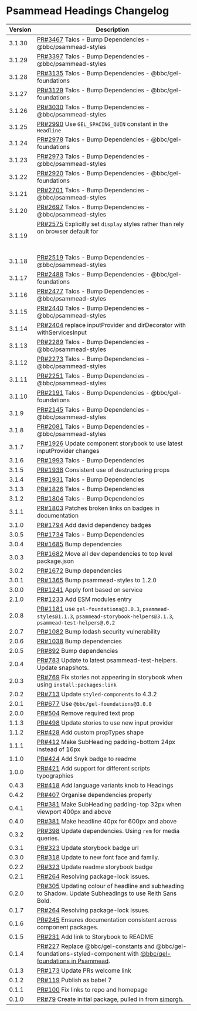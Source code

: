 # Psammead Headings Changelog

<!-- prettier-ignore -->
| Version | Description |
|---------|-------------|
| 3.1.30 | [PR#3467](https://github.com/bbc/psammead/pull/3467) Talos - Bump Dependencies - @bbc/psammead-styles |
| 3.1.29 | [PR#3397](https://github.com/bbc/psammead/pull/3397) Talos - Bump Dependencies - @bbc/psammead-styles |
| 3.1.28 | [PR#3135](https://github.com/bbc/psammead/pull/3135) Talos - Bump Dependencies - @bbc/gel-foundations |
| 3.1.27 | [PR#3129](https://github.com/bbc/psammead/pull/3129) Talos - Bump Dependencies - @bbc/gel-foundations |
| 3.1.26 | [PR#3030](https://github.com/bbc/psammead/pull/3030) Talos - Bump Dependencies - @bbc/psammead-styles |
| 3.1.25 | [PR#2990](https://github.com/bbc/psammead/pull/2990) Use `GEL_SPACING_QUIN` constant in the `Headline` |
| 3.1.24 | [PR#2978](https://github.com/bbc/psammead/pull/2978) Talos - Bump Dependencies - @bbc/gel-foundations |
| 3.1.23 | [PR#2973](https://github.com/bbc/psammead/pull/2973) Talos - Bump Dependencies - @bbc/psammead-styles |
| 3.1.22 | [PR#2920](https://github.com/bbc/psammead/pull/2920) Talos - Bump Dependencies - @bbc/gel-foundations |
| 3.1.21 | [PR#2701](https://github.com/bbc/psammead/pull/2701) Talos - Bump Dependencies - @bbc/psammead-styles |
| 3.1.20 | [PR#2697](https://github.com/bbc/psammead/pull/2697) Talos - Bump Dependencies - @bbc/psammead-styles |
| 3.1.19 | [PR#2575](https://github.com/bbc/psammead/pull/2575) Explicitly set `display` styles rather than rely on browser default for <h1> |
| 3.1.18 | [PR#2519](https://github.com/bbc/psammead/pull/2519) Talos - Bump Dependencies - @bbc/psammead-styles |
| 3.1.17 | [PR#2488](https://github.com/bbc/psammead/pull/2488) Talos - Bump Dependencies - @bbc/gel-foundations |
| 3.1.16 | [PR#2477](https://github.com/bbc/psammead/pull/2477) Talos - Bump Dependencies - @bbc/psammead-styles |
| 3.1.15 | [PR#2440](https://github.com/bbc/psammead/pull/2440) Talos - Bump Dependencies - @bbc/psammead-styles |
| 3.1.14 | [PR#2404](https://github.com/bbc/psammead/pull/2404) replace inputProvider and dirDecorator with withServicesInput |
| 3.1.13 | [PR#2289](https://github.com/bbc/psammead/pull/2289) Talos - Bump Dependencies - @bbc/psammead-styles |
| 3.1.12 | [PR#2273](https://github.com/bbc/psammead/pull/2273) Talos - Bump Dependencies - @bbc/psammead-styles |
| 3.1.11 | [PR#2251](https://github.com/bbc/psammead/pull/2251) Talos - Bump Dependencies - @bbc/psammead-styles |
| 3.1.10 | [PR#2191](https://github.com/bbc/psammead/pull/2191) Talos - Bump Dependencies - @bbc/gel-foundations |
| 3.1.9 | [PR#2145](https://github.com/bbc/psammead/pull/2145) Talos - Bump Dependencies - @bbc/psammead-styles |
| 3.1.8 | [PR#2081](https://github.com/bbc/psammead/pull/2081) Talos - Bump Dependencies - @bbc/psammead-styles |
| 3.1.7 | [PR#1926](https://github.com/bbc/psammead/pull/1926) Update component storybook to use latest inputProvider changes |
| 3.1.6 | [PR#1993](https://github.com/bbc/psammead/pull/1993) Talos - Bump Dependencies |
| 3.1.5 | [PR#1938](https://github.com/bbc/psammead/pull/1938) Consistent use of destructuring props |
| 3.1.4 | [PR#1931](https://github.com/bbc/psammead/pull/1931) Talos - Bump Dependencies |
| 3.1.3 | [PR#1826](https://github.com/bbc/psammead/pull/1826) Talos - Bump Dependencies |
| 3.1.2 | [PR#1804](https://github.com/bbc/psammead/pull/1804) Talos - Bump Dependencies |
| 3.1.1 | [PR#1803](https://github.com/bbc/psammead/pull/1803/) Patches broken links on badges in documentation |
| 3.1.0 | [PR#1794](https://github.com/bbc/psammead/pull/1794) Add david dependency badges |
| 3.0.5 | [PR#1734](https://github.com/bbc/psammead/pull/1734) Talos - Bump Dependencies |
| 3.0.4 | [PR#1685](https://github.com/bbc/psammead/pull/1685) Bump dependencies |
| 3.0.3 | [PR#1682](https://github.com/bbc/psammead/pull/1682) Move all dev dependencies to top level package.json |
| 3.0.2 | [PR#1672](https://github.com/bbc/psammead/pull/1672) Bump dependencies |
| 3.0.1 | [PR#1365](https://github.com/bbc/psammead/pull/1365) Bump psammead-styles to 1.2.0 |
| 3.0.0 | [PR#1241](https://github.com/bbc/psammead/pull/1241) Apply font based on service |
| 2.1.0 | [PR#1233](https://github.com/bbc/psammead/pull/1233) Add ESM modules entry |
| 2.0.8 | [PR#1181](https://github.com/bbc/psammead/pull/1181) use `gel-foundations@3.0.3`, `psammead-styles@1.1.3`, `psammead-storybook-helpers@3.1.3`, `psammead-test-helpers@.0.2` |
| 2.0.7 | [PR#1082](https://github.com/bbc/psammead/pull/1082) Bump lodash security vulnerability |
| 2.0.6 | [PR#1038](https://github.com/bbc/psammead/pull/1038) Bump dependencies |
| 2.0.5 | [PR#892](https://github.com/bbc/psammead/pull/892) Bump dependencies |
| 2.0.4 | [PR#783](https://github.com/bbc/psammead/pull/783) Update to latest psammead-test-helpers. Update snapshots. |
| 2.0.3 | [PR#769](https://github.com/bbc/psammead/pull/769) Fix stories not appearing in storybook when using `install:packages:link` |
| 2.0.2 | [PR#713](https://github.com/bbc/psammead/pull/713) Update `styled-components` to 4.3.2 |
| 2.0.1 | [PR#677](https://github.com/bbc/psammead/pull/677) Use `@bbc/gel-foundations@3.0.0` |
| 2.0.0 | [PR#504](https://github.com/bbc/psammead/pull/504) Remove required text prop |
| 1.1.3 | [PR#498](https://github.com/bbc/psammead/pull/498) Update stories to use new input provider |
| 1.1.2 | [PR#428](https://github.com/bbc/psammead/pull/428) Add custom propTypes shape |
| 1.1.1 | [PR#412](https://github.com/bbc/psammead/pull/412) Make SubHeading padding-bottom 24px instead of 16px |
| 1.1.0 | [PR#424](https://github.com/bbc/psammead/pull/424) Add Snyk badge to readme |
| 1.0.0 | [PR#421](https://github.com/bbc/psammead/pull/421) Add support for different scripts typographies |
| 0.4.3 | [PR#418](https://github.com/bbc/psammead/pull/418) Add language variants knob to Headings |
| 0.4.2 | [PR#407](https://github.com/bbc/psammead/pull/407) Organise dependencies properly |
| 0.4.1 | [PR#381](https://github.com/bbc/psammead/pull/381) Make SubHeading padding-top 32px when viewport 400px and above |
| 0.4.0 | [PR#381](https://github.com/bbc/psammead/pull/381) Make headline 40px for 600px and above |
| 0.3.2 | [PR#398](https://github.com/bbc/psammead/pull/398) Update dependencies. Using `rem` for media queries. |
| 0.3.1 | [PR#323](https://github.com/bbc/psammead/pull/323) Update storybook badge url |
| 0.3.0 | [PR#318](https://github.com/BBC/psammead/pull/318) Update to new font face and family. |
| 0.2.2 | [PR#323](https://github.com/BBC/psammead/pull/323) Update readme storybook badge |
| 0.2.1 | [PR#264](https://github.com/BBC/psammead/pull/319) Resolving package-lock issues. |
| 0.2.0 | [PR#305](https://github.com/BBC/psammead/pull/305) Updating colour of headline and subheading to Shadow. Update Subheadings to use Reith Sans Bold. |
| 0.1.7 | [PR#264](https://github.com/BBC/psammead/pull/264) Resolving package-lock issues. |
| 0.1.6 | [PR#245](https://github.com/BBC-News/psammead/pull/245) Ensures documentation consistent across component packages. |
| 0.1.5 | [PR#231](https://github.com/BBC-News/psammead/pull/231) Add link to Storybook to README |
| 0.1.4 | [PR#227](https://github.com/BBC-News/psammead/pull/227) Replace @bbc/gel-constants and @bbc/gel-foundations-styled-component with [@bbc/gel-foundations in Psammead](https://github.com/BBC-News/psammead/issues/226). |
| 0.1.3 | [PR#173](https://github.com/BBC-News/psammead/pull/173) Update PRs welcome link |
| 0.1.2 | [PR#119](https://github.com/BBC-News/psammead/pull/119) Publish as babel 7 |
| 0.1.1 | [PR#100](https://github.com/BBC-News/psammead/pull/100) Fix links to repo and homepage |
| 0.1.0 | [PR#79](https://github.com/BBC-News/psammead/pull/79) Create initial package, pulled in from [simorgh](https://github.com/BBC-News/simorgh). |
